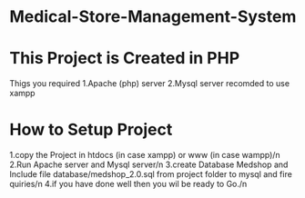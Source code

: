 # Medical-Store-Management-System

# This Project is Created in PHP 
 Thigs you required
 1.Apache (php) server
 2.Mysql server
 recomded to use xampp
 
 # How to Setup Project
 1.copy the Project in htdocs (in case xampp) or www (in case wampp)/n
 2.Run Apache server and Mysql server/n
 3.create Database Medshop and Include file database/medshop_2.0.sql from project folder to mysql and fire quiries/n
 4.if you have done well then you wil be ready to Go./n
 
